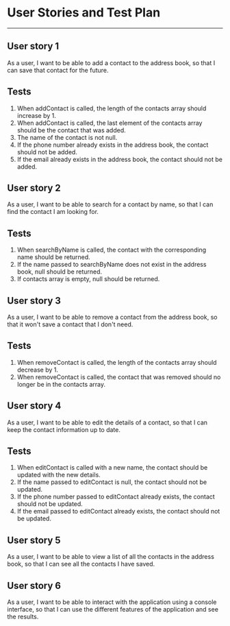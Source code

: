 # User Stories and Test Plan

---

## User story 1
As a user, I want to be able to add a contact to the address book, so that I can save that contact for the future.

## Tests
1. When addContact is called, the length of the contacts array should increase by 1.
2. When addContact is called, the last element of the contacts array should be the contact that was added.
3. The name of the contact is not null.
4. If the phone number already exists in the address book, the contact should not be added.
5. If the email already exists in the address book, the contact should not be added.

## User story 2
As a user, I want to be able to search for a contact by name, so that I can find the contact I am looking for.

## Tests
1. When searchByName is called, the contact with the corresponding name should be returned.
2. If the name passed to searchByName does not exist in the address book, null should be returned.
3. If contacts array is empty, null should be returned.

## User story 3
As a user, I want to be able to remove a contact from the address book, so that it won't save a contact that I don't need.

## Tests
1. When removeContact is called, the length of the contacts array should decrease by 1.
2. When removeContact is called, the contact that was removed should no longer be in the contacts array.

## User story 4
As a user, I want to be able to edit the details of a contact, so that I can keep the contact information up to date.

## Tests
1. When editContact is called with a new name, the contact should be updated with the new details. 
2. If the name passed to editContact is null, the contact should not be updated. 
3. If the phone number passed to editContact already exists, the contact should not be updated. 
4. If the email passed to editContact already exists, the contact should not be updated.

## User story 5
As a user, I want to be able to view a list of all the contacts in the address book, so that I can see all the contacts I have saved.

## User story 6
As a user, I want to be able to interact with the application using a console interface, so that I can use the different features of the application and see the results.